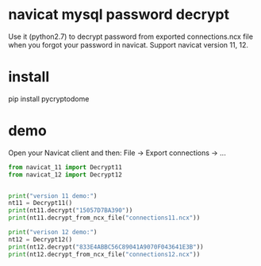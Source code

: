 navicat mysql password decrypt
==============================

Use it (python2.7) to decrypt password from exported connections.ncx file when you forgot your password in navicat. 
Support navicat version 11, 12.



install
=======

pip install pycryptodome

demo
====

Open your Navicat client and then: File -> Export connections -> ...

```python
from navicat_11 import Decrypt11
from navicat_12 import Decrypt12


print("version 11 demo:")
nt11 = Decrypt11()
print(nt11.decrypt("15057D7BA390"))
print(nt11.decrypt_from_ncx_file("connections11.ncx"))

print("verison 12 demo:")
nt12 = Decrypt12()
print(nt12.decrypt("833E4ABBC56C89041A9070F043641E3B"))
print(nt12.decrypt_from_ncx_file("connections12.ncx"))
```

